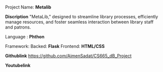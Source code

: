 Project Name: **Metalib**

**Discription**
"MetaLib," designed to streamline library processes, 
efficiently manage resources, and foster seamless interaction between library staff and patrons. 


Language : **Phthon**


Framework:
Backed: **Flask**
Frontend: **HTML/CSS**

**Githublink**
https://github.com/AimenSadat/CS665_dB_Project

**Youtubelink**
